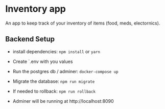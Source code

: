 # Inventory app 

An app to keep track of your inventory of items (food, meds, electornics). 

## Backend Setup

* install dependencies: `npm install` or `yarn`
* Create `.env with you values
* Run the postgres db / adminer: `docker-compose up`
* Migrate the database: `npm run migrate`

* If needed to rollback: `npm run rollback`

* Adminer will be running at http://localhost:8090


